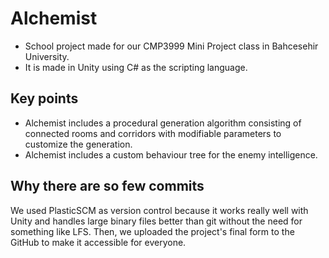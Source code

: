# Alchemist
- School project made for our CMP3999 Mini Project class in Bahcesehir University.
- It is made in Unity using C# as the scripting language.

## Key points
- Alchemist includes a procedural generation algorithm consisting of connected rooms and corridors with modifiable parameters to customize the generation.
- Alchemist includes a custom behaviour tree for the enemy intelligence.

## Why there are so few commits
We used PlasticSCM as version control because it works really well with Unity and handles large binary files better than git without the need for something like LFS. Then, we uploaded the project's final form to the GitHub to make it accessible for everyone.